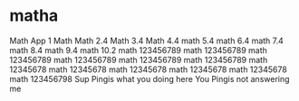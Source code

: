 # matha
Math App 1
Math
Math 2.4
Math 3.4
Math 4.4
math 5.4
math 6.4
math 7.4
math 8.4
math 9.4
math 10.2
math 123456789
math 123456789
math 123456789
math 123456789
math 123456789
math 123456789
math 12345678
math 12345678
math 12345678
math 12345678
math 12345678
math 123456798
Sup Pingis what you doing here
You Pingis not answering me 

